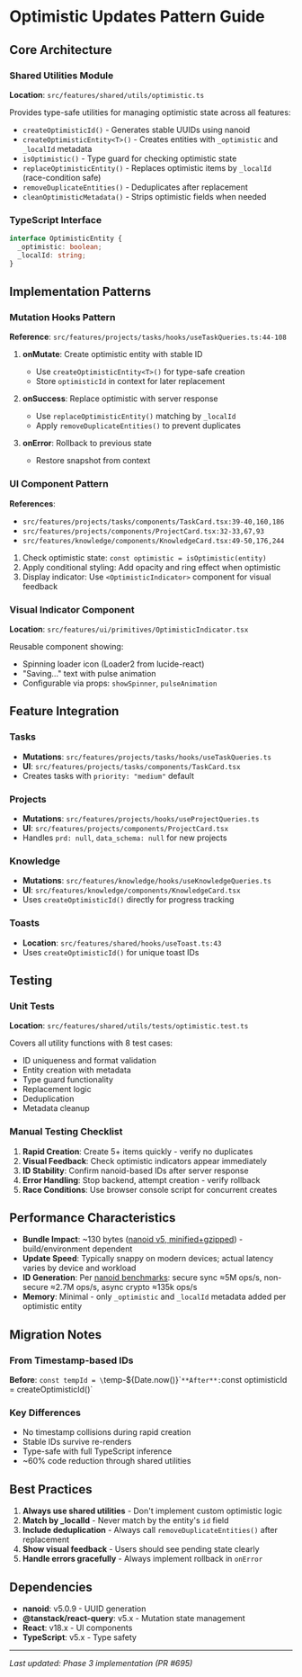 # Optimistic Updates Pattern Guide

## Core Architecture

### Shared Utilities Module
**Location**: `src/features/shared/utils/optimistic.ts`

Provides type-safe utilities for managing optimistic state across all features:
- `createOptimisticId()` - Generates stable UUIDs using nanoid
- `createOptimisticEntity<T>()` - Creates entities with `_optimistic` and `_localId` metadata
- `isOptimistic()` - Type guard for checking optimistic state
- `replaceOptimisticEntity()` - Replaces optimistic items by `_localId` (race-condition safe)
- `removeDuplicateEntities()` - Deduplicates after replacement
- `cleanOptimisticMetadata()` - Strips optimistic fields when needed

### TypeScript Interface
```typescript
interface OptimisticEntity {
  _optimistic: boolean;
  _localId: string;
}
```

## Implementation Patterns

### Mutation Hooks Pattern
**Reference**: `src/features/projects/tasks/hooks/useTaskQueries.ts:44-108`

1. **onMutate**: Create optimistic entity with stable ID
   - Use `createOptimisticEntity<T>()` for type-safe creation
   - Store `optimisticId` in context for later replacement

2. **onSuccess**: Replace optimistic with server response
   - Use `replaceOptimisticEntity()` matching by `_localId`
   - Apply `removeDuplicateEntities()` to prevent duplicates

3. **onError**: Rollback to previous state
   - Restore snapshot from context

### UI Component Pattern
**References**:
- `src/features/projects/tasks/components/TaskCard.tsx:39-40,160,186`
- `src/features/projects/components/ProjectCard.tsx:32-33,67,93`
- `src/features/knowledge/components/KnowledgeCard.tsx:49-50,176,244`

1. Check optimistic state: `const optimistic = isOptimistic(entity)`
2. Apply conditional styling: Add opacity and ring effect when optimistic
3. Display indicator: Use `<OptimisticIndicator>` component for visual feedback

### Visual Indicator Component
**Location**: `src/features/ui/primitives/OptimisticIndicator.tsx`

Reusable component showing:
- Spinning loader icon (Loader2 from lucide-react)
- "Saving..." text with pulse animation
- Configurable via props: `showSpinner`, `pulseAnimation`

## Feature Integration

### Tasks
- **Mutations**: `src/features/projects/tasks/hooks/useTaskQueries.ts`
- **UI**: `src/features/projects/tasks/components/TaskCard.tsx`
- Creates tasks with `priority: "medium"` default

### Projects
- **Mutations**: `src/features/projects/hooks/useProjectQueries.ts`
- **UI**: `src/features/projects/components/ProjectCard.tsx`
- Handles `prd: null`, `data_schema: null` for new projects

### Knowledge
- **Mutations**: `src/features/knowledge/hooks/useKnowledgeQueries.ts`
- **UI**: `src/features/knowledge/components/KnowledgeCard.tsx`
- Uses `createOptimisticId()` directly for progress tracking

### Toasts
- **Location**: `src/features/shared/hooks/useToast.ts:43`
- Uses `createOptimisticId()` for unique toast IDs

## Testing

### Unit Tests
**Location**: `src/features/shared/utils/tests/optimistic.test.ts`

Covers all utility functions with 8 test cases:
- ID uniqueness and format validation
- Entity creation with metadata
- Type guard functionality
- Replacement logic
- Deduplication
- Metadata cleanup

### Manual Testing Checklist
1. **Rapid Creation**: Create 5+ items quickly - verify no duplicates
2. **Visual Feedback**: Check optimistic indicators appear immediately
3. **ID Stability**: Confirm nanoid-based IDs after server response
4. **Error Handling**: Stop backend, attempt creation - verify rollback
5. **Race Conditions**: Use browser console script for concurrent creates

## Performance Characteristics

- **Bundle Impact**: ~130 bytes ([nanoid v5, minified+gzipped](https://bundlephobia.com/package/nanoid@5.0.9)) - build/environment dependent
- **Update Speed**: Typically snappy on modern devices; actual latency varies by device and workload
- **ID Generation**: Per [nanoid benchmarks](https://github.com/ai/nanoid#benchmark): secure sync ≈5M ops/s, non-secure ≈2.7M ops/s, async crypto ≈135k ops/s
- **Memory**: Minimal - only `_optimistic` and `_localId` metadata added per optimistic entity

## Migration Notes

### From Timestamp-based IDs
**Before**: `const tempId = \`temp-\${Date.now()}\``
**After**: `const optimisticId = createOptimisticId()`

### Key Differences
- No timestamp collisions during rapid creation
- Stable IDs survive re-renders
- Type-safe with full TypeScript inference
- ~60% code reduction through shared utilities

## Best Practices

1. **Always use shared utilities** - Don't implement custom optimistic logic
2. **Match by _localId** - Never match by the entity's `id` field
3. **Include deduplication** - Always call `removeDuplicateEntities()` after replacement
4. **Show visual feedback** - Users should see pending state clearly
5. **Handle errors gracefully** - Always implement rollback in `onError`

## Dependencies

- **nanoid**: v5.0.9 - UUID generation
- **@tanstack/react-query**: v5.x - Mutation state management
- **React**: v18.x - UI components
- **TypeScript**: v5.x - Type safety

---

*Last updated: Phase 3 implementation (PR #695)*